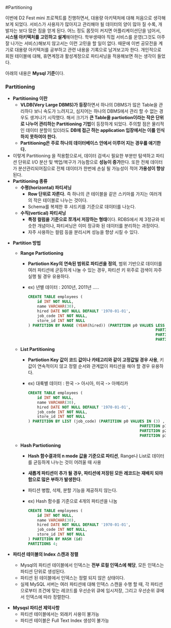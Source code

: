 #Partitioning

이번에 D2 Fest mini 프로젝트를 진행하면서, 대용량 아키텍처에 대해 처음으로 생각해보게 되었다. 서비스가 사용자가 많아지고 관리해야 될 데이터의 양이 많아 질 수록, 개발자는 보다 많은 짐을 얻게 된다. 어느 정도 몸짓이 커지면 어플리케이션단을 넘어서, **시스템 아키텍처를 고민하고 설계**해야한다. 학부생때야 직접 서비스를 운영(그것도 아주 잘 나가는 서비스)해보지 않고서는 이런 고민을 할 일이 없다. 때문에 이번 공모전을 계기로 대용량 아키텍처를 공부하고 관련 내용을 기록으로 남겨보고자 한다.  개인적으로 회원 테이블에 대해, 휴면계정과 활성계정으로 파티셔닝을 적용해보면 하는 생각이 들었다. 

아래의 내용은 **Mysql 기준**이다.



### Partitioning

- **Partitioning 이란**
  - **VLDB(Very Large DBMS)가 등장**하면서 하나의 DBMS가  많은 Table을 관리하다 보니 속도가 느려지고, 심지어는 하나의 DBMS에서 관리 할 수 없는 경우도 생겨나기 시작했다.  해서 크기가 **큰 Table을 partiotion이라는 작은 단위로 나누어 관리하는 Partitioning 기법**이 등장하게 되었다. 주의할 점은 물리적인 데이터 분할이 있더라도 **DB에 접근 하는 application 입장에서는 이를 인식하지 못하여야 한다.**
  - **Partitioning은 주로 하나의 데이터베이스 안에서 이루어 지는 경우를 애기한다.**
- 이렇게 Partitioning 을 적용함으로서, 데이터 검색시 필요한 부분만 탐색하고 파티션 단위로 I/O 분산 및 백업/복구가 가능함으로 **성능이 증가**한다. 또한 전체 데이터가 분산관리되어짐으로 전체 데이터가 한번에 손실 될 가능성이 적어 **가용성이 향상**된다.
- **Partitioning 종류**
  - **수평(horizontal) 파티셔닝**
    - **Row 단위로 자른다.** 즉 하나의 큰 테이블을 같은 스키마를 가지는 여러개의 작은 테이블로 나누는 것이다.
    - Schema를 복제한 후 샤드키를 기준으로 데이터를 나눈다.
  - **수직(vertical) 파티셔닝** 
    - **특정 컬럼을 기준으로 쪼개서 저장하는 형태**이다. RDBS에서 제 3정규와 비슷한 개념이나, 파티셔닝은 이미 정규화 된 데이터를 분리하는 과정이다.
    - 자주 사용하는 컬럼 등을 분리시켜 성능을 향샹 시킬 수 있다.

* **Partition 방법**

  - **Range Partiotioning**

    - **Partiotion Key의 연속된 범위로 파티션을 정의**, 범위 기반으로 데이터를 여러 파티션에 균등하게 나눌 수 있는 경우, 파티션 키 위주로 검색이 자주 실행 될 경우 유용하다.

    - ex) 년별 데이터 : 2010년, 2011년 …..

      ```sql
      CREATE TABLE employees (
          id INT NOT NULL,
          name VARCHAR(30),
          hired DATE NOT NULL DEFAULT '1970-01-01',
          job_code INT NOT NULL,
          store_id INT NOT NULL
      ) PARTITION BY RANGE (YEAR(hired)) (PARTITION p0 VALUES LESS THAN (2010) ,
                                                              PARTITION p1 VALUES LESS THAN (2011) ,
                                                              PARTITION p2 VALUES LESS THAN (2012) ,
                                                              PARTITION p3 VALUES LESS THAN MAXVALUE);
      
      ```

      

  - **List Partitioning**

    - **Partiotion Key 값이 코드 값이나 카테고리와 같이 고정값일 경우 사용**, 키 값이 연속적이지 않고 정렬 순서와 관계없이 파티션을 해야 할 경우 유용하다.

    - ex) 대륙별 데이터 : 한국 -> 아시아, 미국 -> 아메리카

      ```sql
      CREATE TABLE employees (
          id INT NOT NULL,
          name VARCHAR(30),
          hired DATE NOT NULL DEFAULT '1970-01-01',
          job_code INT NOT NULL,
          store_id INT NOT NULL
      ) PARTITION BY LIST (job_code) (PARTITION p0 VALUES IN (3) ,
                                                       PARTITION p1 VALUES IN (1 , 9) ,
                                                       PARTITION p2 VALUES IN (2 , 6 , 7) ,
                                                       PARTITION p3 VALUES IN (4 , 5 , 8 , NULL));
      
      ```

  - **Hash Partiotioning**

    - **Hash 함수결과의 n mode 값을 기준으로 파티션**, Range나 List로 데이터를 균등하게 나누는 것이 어려울 때 사용

    - **새롭게 파티션이 추가 될 경우, 파티션에 저장된 모든 레코드는 재배치 되야 함으로 많은 부하가 발생한다**.

    - 파티션 병합, 삭제, 분할 기능을 제공하지 않는다.

    - ex) Hash 함수를 기준으로 4개의 파티션을 나눔

      ```sql
      CREATE TABLE employees (
          id INT NOT NULL,
          name VARCHAR(30),
          hired DATE NOT NULL DEFAULT '1970-01-01',
          job_code INT NOT NULL,
          store_id INT NOT NULL
      ) PARTITION BY HASH (id)
      PARTITIONS 4;
      
      ```

* **파티션 테이블의 Index 스캔과 정렬**

  * Mysql의 파티션 테이블에서 인덱스는 **전부 로컬 인덱스에 해당**, 모든  인덱스는 파티션 단위로 생성된다. 
  * 파티션 된 테이블에서 인덱스는 정렬 되지 않은 상태이다.

  - 실제 MySQL 서버는 여러 파티션에 대해 인덱스 스캔을 수행 할 때, 각 파티션으로부터 조건에 맞는 레코드를 우선순위 큐에 임시저장, 그리고 우선순위 큐에서 인덱스에 따라 정렬한다.

- **Mysqsl 파티션 제약사항**
  - 파티션 테이블에서는 외래키 사용이 불가능
  - 파티션 테이블은 Full Text Index 생성이 불가능